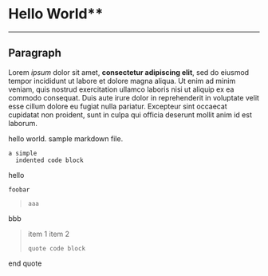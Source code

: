 # **Hello** World**
-----

## Paragraph
Lorem *ipsum* dolor sit amet, **consectetur adipiscing elit**, sed do eiusmod tempor incididunt ut labore et dolore magna aliqua. Ut enim ad minim veniam, quis nostrud exercitation ullamco laboris nisi ut aliquip ex ea commodo consequat. Duis aute irure dolor in reprehenderit in voluptate velit esse cillum dolore eu fugiat nulla pariatur. Excepteur sint occaecat cupidatat non proident, sunt in culpa qui officia deserunt mollit anim id est laborum.

hello world.
sample markdown file.

    a simple
      indented code block

hello

```
foobar
```

> ```
> aaa
bbb

> item 1 
> item 2 
> ```
> quote code block
> ```
end quote
